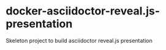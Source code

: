 # docker-asciidoctor-reveal.js-presentation
Skeleton project to build asciidoctor reveal.js presentation

